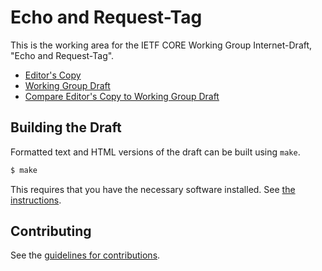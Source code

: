# Echo and Request-Tag

This is the working area for the IETF CORE Working Group Internet-Draft, "Echo and Request-Tag".

* [Editor's Copy](https://core-wg.github.io/echo-request-tag/#go.draft-ietf-core-echo-request-tag.html)
* [Working Group Draft](https://tools.ietf.org/html/draft-ietf-core-echo-request-tag)
* [Compare Editor's Copy to Working Group Draft](https://core-wg.github.io/echo-request-tag/#go.draft-ietf-core-echo-request-tag.diff)

## Building the Draft

Formatted text and HTML versions of the draft can be built using `make`.

```sh
$ make
```

This requires that you have the necessary software installed.  See
[the instructions](https://github.com/martinthomson/i-d-template/blob/master/doc/SETUP.md).


## Contributing

See the
[guidelines for contributions](https://github.com/core-wg/echo-request-tag/blob/master/CONTRIBUTING.md).
